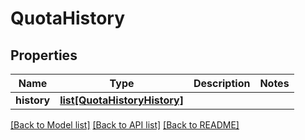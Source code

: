 # QuotaHistory

## Properties
Name | Type | Description | Notes
------------ | ------------- | ------------- | -------------
**history** | [**list[QuotaHistoryHistory]**](QuotaHistoryHistory.md) |  | 

[[Back to Model list]](../README.md#documentation-for-models) [[Back to API list]](../README.md#documentation-for-api-endpoints) [[Back to README]](../README.md)


